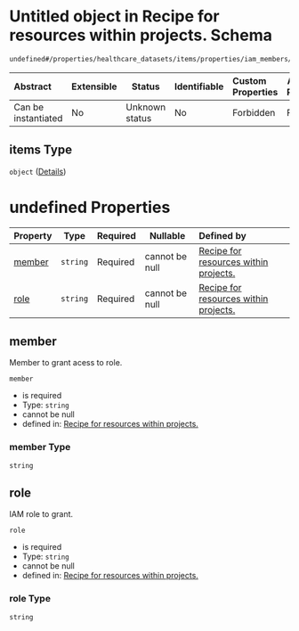 # Untitled object in Recipe for resources within projects. Schema

```txt
undefined#/properties/healthcare_datasets/items/properties/iam_members/items
```




| Abstract            | Extensible | Status         | Identifiable | Custom Properties | Additional Properties | Access Restrictions | Defined In                                                              |
| :------------------ | ---------- | -------------- | ------------ | :---------------- | --------------------- | ------------------- | ----------------------------------------------------------------------- |
| Can be instantiated | No         | Unknown status | No           | Forbidden         | Forbidden             | none                | [resources.schema.json\*](resources.schema.json "open original schema") |

## items Type

`object` ([Details](resources-properties-healthcare_datasets-items-properties-iam_members-items.md))

# undefined Properties

| Property          | Type     | Required | Nullable       | Defined by                                                                                                                                                                                                                                 |
| :---------------- | -------- | -------- | -------------- | :----------------------------------------------------------------------------------------------------------------------------------------------------------------------------------------------------------------------------------------- |
| [member](#member) | `string` | Required | cannot be null | [Recipe for resources within projects.](resources-properties-healthcare_datasets-items-properties-iam_members-items-properties-member.md "undefined#/properties/healthcare_datasets/items/properties/iam_members/items/properties/member") |
| [role](#role)     | `string` | Required | cannot be null | [Recipe for resources within projects.](resources-properties-healthcare_datasets-items-properties-iam_members-items-properties-role.md "undefined#/properties/healthcare_datasets/items/properties/iam_members/items/properties/role")     |

## member

Member to grant acess to role.


`member`

-   is required
-   Type: `string`
-   cannot be null
-   defined in: [Recipe for resources within projects.](resources-properties-healthcare_datasets-items-properties-iam_members-items-properties-member.md "undefined#/properties/healthcare_datasets/items/properties/iam_members/items/properties/member")

### member Type

`string`

## role

IAM role to grant.


`role`

-   is required
-   Type: `string`
-   cannot be null
-   defined in: [Recipe for resources within projects.](resources-properties-healthcare_datasets-items-properties-iam_members-items-properties-role.md "undefined#/properties/healthcare_datasets/items/properties/iam_members/items/properties/role")

### role Type

`string`
